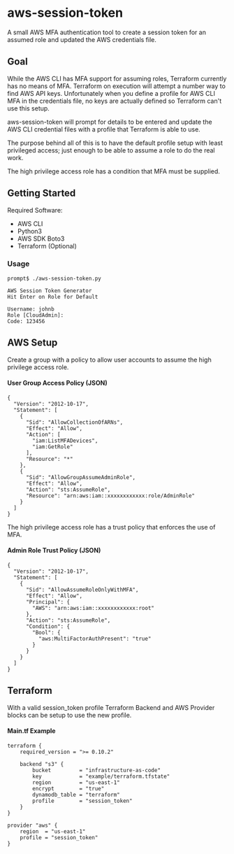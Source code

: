 # aws-session-token

A small AWS MFA authentication tool to create a session token for an assumed role and updated the AWS credentials file.

## Goal

While the AWS CLI has MFA support for assuming roles, Terraform currently has no means of MFA.  Terraform on execution will attempt a number way to find AWS API keys. Unfortunately when you define a profile for AWS CLI MFA in the credentials file, no keys are actually defined so Terraform can't use this setup.

aws-session-token will prompt for details to be entered and update the AWS CLI credential files with a profile that Terraform is able to use.

The purpose behind all of this is to have the default profile setup with least privileged access; just enough to be able to assume a role to do the real work.

The high privilege access role has a condition that MFA must be supplied.

## Getting Started

Required Software:
 - AWS CLI
 - Python3
 - AWS SDK Boto3
 - Terraform (Optional)

### Usage
    prompt$ ./aws-session-token.py

    AWS Session Token Generator
    Hit Enter on Role for Default

    Username: johnb
    Role [CloudAdmin]:
    Code: 123456


AWS Setup
---------

Create a group with a policy to allow user accounts to assume the high privilege access role.

#### User Group Access Policy (JSON)
```
{
  "Version": "2012-10-17",
  "Statement": [
    {
      "Sid": "AllowCollectionOfARNs",
      "Effect": "Allow",
      "Action": [
        "iam:ListMFADevices",
        "iam:GetRole"
      ],
      "Resource": "*"
    },
    {
      "Sid": "AllowGroupAssumeAdminRole",
      "Effect": "Allow",
      "Action": "sts:AssumeRole",
      "Resource": "arn:aws:iam::xxxxxxxxxxxx:role/AdminRole"
    }
  ]
}
```
The high privilege access role has a trust policy that enforces the use of MFA.

#### Admin Role Trust Policy (JSON)
```
{
  "Version": "2012-10-17",
  "Statement": [
    {
      "Sid": "AllowAssumeRoleOnlyWithMFA",
      "Effect": "Allow",
      "Principal": {
        "AWS": "arn:aws:iam::xxxxxxxxxxxx:root"
      },
      "Action": "sts:AssumeRole",
      "Condition": {
        "Bool": {
          "aws:MultiFactorAuthPresent": "true"
        }
      }
    }
  ]
}
```

Terraform
---------

With a valid session_token profile Terraform Backend and AWS Provider blocks can be setup to use the new profile.

#### Main.tf Example
```
terraform {
    required_version = ">= 0.10.2"

    backend "s3" {
        bucket         = "infrastructure-as-code"
        key            = "example/terraform.tfstate"
        region         = "us-east-1"
        encrypt        = "true"
        dynamodb_table = "terraform"
        profile        = "session_token"
    }
}

provider "aws" {
    region  = "us-east-1"
    profile = "session_token"
}
```